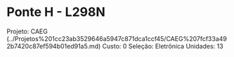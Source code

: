 # Ponte H - L298N

Projeto: CAEG (../Projetos%201cc23ab3529646a5947c871dca1ccf45/CAEG%207fcf33a492b7420c87ef594b01ed91a5.md)
Custo: 0
Seleção: Eletrônica
Unidades: 13